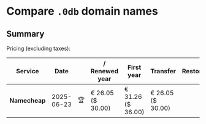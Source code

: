 # Compare `.0db` domain names

## Summary

Pricing (excluding taxes):

| Service | Date |  | / Renewed year | First year | Transfer | Restoration |
|--|--|--|--|--|--|--|
| **Namecheap** | 2025-06-23 | 🏆 | € 26.05<br>($ 30.00) | € 31.26<br>($ 36.00) | € 26.05<br>($ 30.00) |  |

